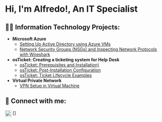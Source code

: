 <h1>Hi, I'm Alfredo!, An IT Specialist </h1>

<h2>👨‍💻 Information Technology Projects:</h2>

- <b>Microsoft Azure</b>
  - [Setting Up Active Directory using Azure VMs](https://github.com/farredondo3/pythonProject)
  - [Network Security Groups (NSGs) and Inspecting Network Protocols with Wireshark](https://github.com/farredondo3/pythonProject)
- <b>osTicket: Creating a ticketing system for Help Desk</b>
  - [osTicket: Prerequisites and Installation)](https://github.com/farredondo3/wguSoftware1FX)
  - [osTicket: Post-Installation Configuration](https://github.com/farredondo3/AlfredoArredondoC195PAv1.2)
  - [osTicket: Ticket Lifecycle Examples](https://github.com/farredondo3/AlfredoArredondoC195PAv1.2)
- <b>Virtual Private Network</b>
  - [VPN Setup in Virtual Machine](https://github.com/farredondo3/pythonProject)




<h2> 🤳 Connect with me:</h2>

\[<img align="left" alt="JoshMadakor | LinkedIn" width="22px" src="https://cdn.jsdelivr.net/npm/simple-icons@v3/icons/linkedin.svg" />]
